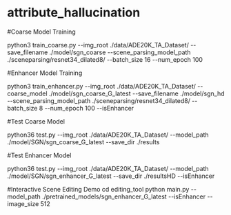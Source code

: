 # attribute_hallucination



#Coarse Model Training

python3 train_coarse.py --img_root ./data/ADE20K_TA_Dataset/  --save_filename ./model/sgn_coarse --scene_parsing_model_path ./sceneparsing/resnet34_dilated8/ --batch_size 16  --num_epoch 100

#Enhancer Model Training

python3 train_enhancer.py --img_root ./data/ADE20K_TA_Dataset/ --coarse_model ./model/sgn_coarse_G_latest  --save_filename ./model/sgn_hd --scene_parsing_model_path ./sceneparsing/resnet34_dilated8/ --batch_size 8 --num_epoch 100 --isEnhancer


#Test Coarse Model

python36 test.py --img_root ./data/ADE20K_TA_Dataset/ --model_path ./model/SGN/sgn_coarse_G_latest --save_dir ./results

#Test Enhancer Model

python36 test.py --img_root ./data/ADE20K_TA_Dataset/ --model_path ./model/SGN/sgn_enhancer_G_latest --save_dir ./resultsHD --isEnhancer


#Interactive Scene Editing Demo
cd editing_tool
python main.py --model_path ./pretrained_models/sgn_enhancer_G_latest --isEnhancer --image_size 512
